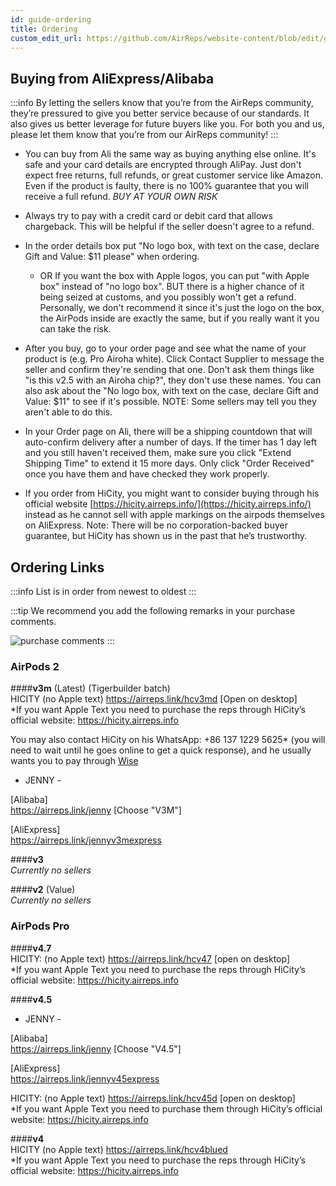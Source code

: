 ```yaml
---
id: guide-ordering
title: Ordering
custom_edit_url: https://github.com/AirReps/website-content/blob/edit/guide-ordering.md
---
```


## Buying from AliExpress/Alibaba
:::info
By letting the sellers know that you’re from the AirReps community, 
they’re pressured to give you better service because of our standards. 
It also gives us better leverage for future buyers like you. For both you 
and us, please let them know that you’re from our AirReps community!
:::

* You can buy from Ali the same way as buying anything else online. 
  It's safe and your card details are encrypted through AliPay. 
  Just don't expect free returns, full refunds, or great customer service like Amazon.
  Even if the product is faulty, there is no 100% guarantee that you will receive a full refund.
  *BUY AT YOUR OWN RISK*
* Always try to pay with a credit card or debit card that allows chargeback. 
  This will be helpful if the seller doesn't agree to a refund.
* In the order details box put "No logo box, with text on the case, declare Gift 
  and Value: $11 please" when ordering. 
  * OR If you want the box with Apple logos, you can put "with Apple box" instead of 
    "no logo box". BUT there is a higher chance of it being seized at customs, and you 
    possibly won't get a refund. Personally, we don't recommend it since it's just 
    the logo on the box, the AirPods inside are exactly the same, but if you really 
    want it you can take the risk.
* After you buy, go to your order page and see what the name of your product is 
  (e.g. Pro Airoha white). Click Contact Supplier to message the seller and confirm 
  they're sending that one. Don't ask them things like "is this v2.5 with an 
  Airoha chip?", they don't use these names. You can also ask about the "No logo box, 
  with text on the case, declare Gift and Value: $11" to see if it's possible. 
  NOTE: Some sellers may tell you they aren't able to do this.
* In your Order page on Ali, there will be a shipping countdown that will auto-confirm 
  delivery after a number of days. If the timer has 1 day left and you still haven't 
  received them, make sure you click "Extend Shipping Time" to extend it 15 more days. 
  Only click "Order Received" once you have them and have checked they work properly.

* If you order from HiCity, you might want to consider buying through his official 
  website [https://hicity.airreps.info/](https://hicity.airreps.info/) instead as 
  he cannot sell with apple markings on the airpods themselves on AliExpress. 
  Note: There will be no corporation-backed buyer guarantee, but HiCity has shown 
  us in the past that he’s trustworthy.
  

## Ordering Links
:::info
List is in order from newest to oldest
:::

:::tip
We recommend you add the following remarks in your purchase comments.

![purchase comments](./assets/ordering-description.png)
:::

### AirPods 2
####**v3m** (Latest) (Tigerbuilder batch)  
HICITY (no Apple text) https://airreps.link/hcv3md  [Open on desktop]  
*If you want Apple Text you need to purchase the reps through HiCity’s official website: https://hicity.airreps.info 

You may also contact HiCity on his WhatsApp: +86 137 1229 5625* (you will need to wait until he goes online to get a quick response), and he usually wants you to pay through [Wise](https://airreps.link/wise)    

 - JENNY -    
   
[Alibaba]   
https://airreps.link/jenny [Choose "V3M"]

[AliExpress]   
https://airreps.link/jennyv3mexpress  
    
####**v3**    
*Currently no sellers*   
  
####**v2** (Value)     
*Currently no sellers*     
  

### AirPods Pro
####**v4.7**  
HICITY: (no Apple text) https://airreps.link/hcv47 [open on desktop]  
*If you want Apple Text you need to purchase the reps through HiCity’s official website: https://hicity.airreps.info  

####**v4.5**     

 - JENNY -    
   
[Alibaba]   
https://airreps.link/jenny [Choose "V4.5"]

[AliExpress]   
https://airreps.link/jennyv45express   
        
HICITY: (no Apple text) https://airreps.link/hcv45d [open on desktop]  
*If you want Apple Text you need to purchase them through HiCity’s official website: https://hicity.airreps.info  
  
####**v4**                                                       
HICITY (no Apple text) https://airreps.link/hcv4blued  
*If you want Apple Text you need to purchase the reps through HiCity’s official website: https://hicity.airreps.info  
  
